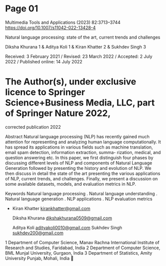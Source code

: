 # Page 01

Multimedia Tools and Applications (2023) 82:3713–3744
https://doi.org/10.1007/s11042-022-13428-4




Natural language processing: state of the art,
current trends and challenges

Diksha Khurana 1 & Aditya Koli 1 & Kiran Khatter 2               & Sukhdev Singh
                                                                                       3



Received: 3 February 2021 / Revised: 23 March 2022 / Accepted: 2 July 2022 /
Published online: 14 July 2022
# The Author(s), under exclusive licence to Springer Science+Business Media, LLC, part of Springer Nature 2022,
corrected publication 2022

Abstract
Natural language processing (NLP) has recently gained much attention for representing
and analyzing human language computationally. It has spread its applications in various
fields such as machine translation, email spam detection, information extraction, summa-
rization, medical, and question answering etc. In this paper, we first distinguish four
phases by discussing different levels of NLP and components of Natural Language
Generation followed by presenting the history and evolution of NLP. We then discuss
in detail the state of the art presenting the various applications of NLP, current trends, and
challenges. Finally, we present a discussion on some available datasets, models, and
evaluation metrics in NLP.

Keywords Natural language processing . Natural language understanding . Natural language
generation . NLP applications . NLP evaluation metrics




* Kiran Khatter
  kirankhatter@gmail.com

    Diksha Khurana
    dikshakhurana0509@gmail.com

    Aditya Koli
    adityakoli0010@gmail.com
    Sukhdev Singh
    sukhdev200@gmail.com


1
    Department of Computer Science, Manav Rachna International Institute of Research and Studies,
    Faridabad, India
2
    Department of Computer Science, BML Munjal University, Gurgaon, India
3
    Department of Statistics, Amity University Punjab, Mohali, India
